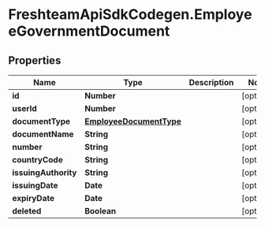 # FreshteamApiSdkCodegen.EmployeeGovernmentDocument

## Properties

Name | Type | Description | Notes
------------ | ------------- | ------------- | -------------
**id** | **Number** |  | [optional] 
**userId** | **Number** |  | [optional] 
**documentType** | [**EmployeeDocumentType**](EmployeeDocumentType.md) |  | [optional] 
**documentName** | **String** |  | [optional] 
**number** | **String** |  | [optional] 
**countryCode** | **String** |  | [optional] 
**issuingAuthority** | **String** |  | [optional] 
**issuingDate** | **Date** |  | [optional] 
**expiryDate** | **Date** |  | [optional] 
**deleted** | **Boolean** |  | [optional] 


